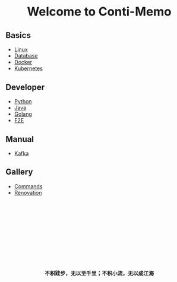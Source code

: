 <p style="text-align: center; font-size: xx-large; font-weight: bolder;">Welcome to Conti-Memo</p>

## Basics
* [Linux](basics/linux/README.md)
* [Database](basics/database/README.md)
* [Docker](basics/docker/README.md)
* [Kubernetes](basics/kubernetes/README.md)

## Developer
* [Python](developer/python/README.md)
* [Java](developer/java/README.md)
* [Golang](developer/golang/README.md)
* [F2E](developer/F2E/README.md)

## Manual
* [Kafka](manual/kafka/README.md)

## Gallery
* [Commands](commands/README.md)
* [Renovation](gallery/renovation/README.md)

<br/><br/><br/><br/><br/><br/><br/><br/><br/><br/>

<p style="text-align: center; font-weight: bolder;">不积跬步，无以至千里；不积小流，无以成江海</p>
